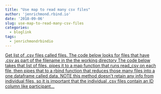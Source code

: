 ```yaml
---
title: "Use map to read many csv files"
author: 'jenrichmond.rbind.io'
date: '2018-09-06'
slug: use-map-to-read-many-csv-files
categories:
  - bloglink
tags:
  - jenrichmondrbindio
---
```


[Get list of .csv files called files. The code below looks for files that have .csv as part of the filename in the the working directory The code below takes that list of files, pipes it to a map function that runs read_csv on each file, then pipes that to a rbind function that reduces those many files into a one dataframe called data. NOTE this method doesn't retain any info from individual files, so it is important that the individual .csv files contain an ID column like participant...<click to read more>](http://jenrichmond.rbind.io/post/use-map-to-read-many-csv-files/)


